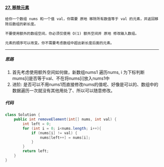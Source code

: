 #### [27. 移除元素](https://leetcode-cn.com/problems/remove-element/)

```
给你一个数组 nums 和一个值 val，你需要 原地 移除所有数值等于 val 的元素，并返回移除后数组的新长度。

不要使用额外的数组空间，你必须仅使用 O(1) 额外空间并 原地 修改输入数组。

元素的顺序可以改变。你不需要考虑数组中超出新长度后面的元素。
```

-----

##### 思路

1. 首先考虑使用额外空间如何做，新数组nums1
   遍历nums, i 为下标判断mums[i]是否等于val、不在将nums[i]放入nums1中
2. 进阶: 是否可以不用nums1而直接修改nums的值呢、好像是可以的、数组中的数据遍历一次就没有其他用处了、所以可以随意修改。



##### 代码

````java
class Solution {
    public int removeElement(int[] nums, int val) {
        int left = 0;
        for (int i = 0; i<nums.length; i++){
            if (nums[i] != val) {
                nums[left++] = nums[i];
            }
        }
        return left;
    }
}
````